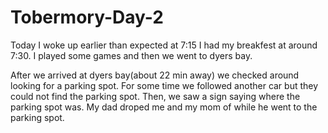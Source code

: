 # Tobermory-Day-2
Today I woke up earlier than expected at 7:15
I had my breakfest at around 7:30. I played some games and then we went to dyers bay.

After we arrived at dyers bay(about 22 min away) we checked around looking for a parking spot. For some time we followed another car but they could not find the parking spot. Then, we saw a sign saying where the parking spot was. My dad droped me and my mom of while he went to the parking spot.
